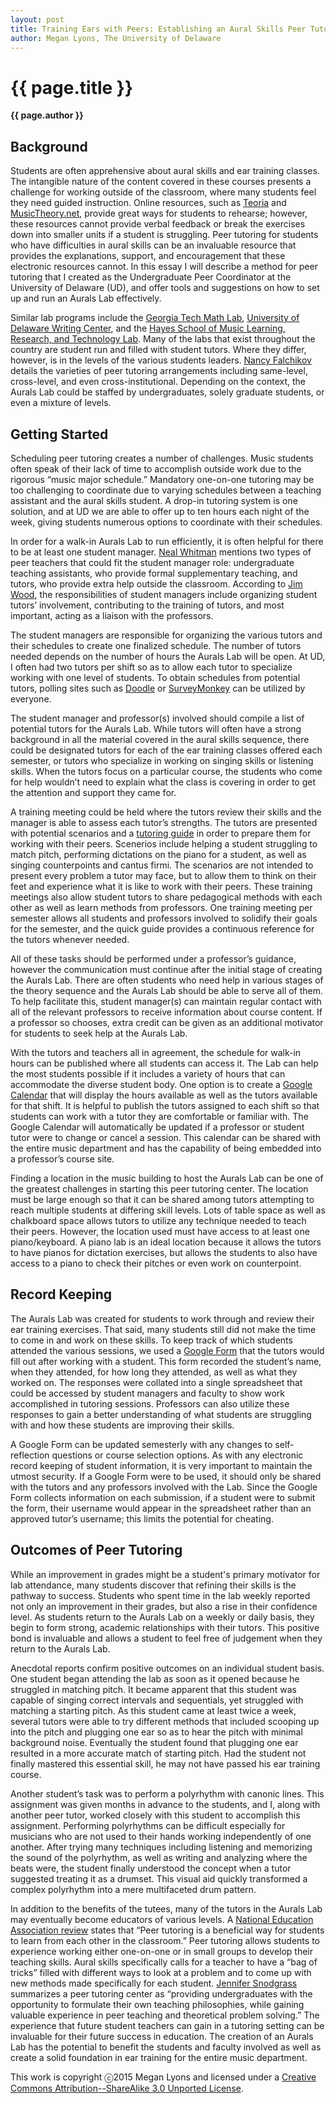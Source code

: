 ```yaml
---
layout: post
title: Training Ears with Peers: Establishing an Aural Skills Peer Tutoring Center
author: Megan Lyons, The University of Delaware
---
```


{{ page.title }}
================

**{{ page.author }}**

## Background

Students are often apprehensive about aural skills and ear training classes. The intangible nature of the content covered in these courses presents a challenge for working outside of the classroom, where many students feel they need guided instruction. Online resources, such as [Teoria](https://www.teoria.com/) and [MusicTheory.net](http://www.musictheory.net/), provide great ways for students to rehearse; however, these resources cannot provide verbal feedback or break the exercises down into smaller units if a student is struggling. Peer tutoring for students who have difficulties in aural skills can be an invaluable resource that provides the explanations, support, and encouragement that these electronic resources cannot. In this essay I will describe a method for peer tutoring that I created as the Undergraduate Peer Coordinator at the University of Delaware (UD), and offer tools and suggestions on how to set up and run an Aurals Lab effectively.

Similar lab programs include the [Georgia Tech Math Lab](https://www.math.gatech.edu/academics/undergraduate/tutors-and-labs), [University of Delaware Writing Center](http://www.cas.udel.edu/writing-center/Pages/Peer-Tutors.aspx), and the [Hayes School of Music Learning, Research, and Technology Lab](http://music.appstate.edu/current-students/lab). Many of the labs that exist throughout the country are student run and filled with student tutors. Where they differ, however, is in the levels of the various students leaders. [Nancy Falchikov](https://openlibrary.org/works/OL9155746W/Learning_Together) details the varieties of peer tutoring arrangements including same-level, cross-level, and even cross-institutional. Depending on the context, the Aurals Lab could be staffed by undergraduates, solely graduate students, or even a mixture of levels.

## Getting Started

Scheduling peer tutoring creates a number of challenges. Music students often speak of their lack of time to accomplish outside work due to the rigorous “music major schedule.” Mandatory one-on-one tutoring may be too challenging to coordinate due to varying schedules between a teaching assistant and the aural skills student. A drop-in tutoring system is one solution, and at UD we are able to offer up to ten hours each night of the week, giving students numerous options to coordinate with their schedules.

In order for a walk-in Aurals Lab to run efficiently, it is often helpful for there to be at least one student manager. [Neal Whitman](http://eric.ed.gov/?id=ED305016) mentions two types of peer teachers that could fit the student manager role: undergraduate teaching assistants, who provide formal supplementary teaching, and tutors, who provide extra help outside the classroom. According to [Jim Wood](https://openlibrary.org/works/OL9232845W/Mentoring_and_Tutoring_by_Students), the responsibilities of student managers include organizing student tutors’ involvement, contributing to the training of tutors, and most important, acting as a liaison with the professors.

The student managers are responsible for organizing the various tutors and their schedules to create one finalized schedule. The number of tutors needed depends on the number of hours the Aurals Lab will be open. At UD, I often had two tutors per shift so as to allow each tutor to specialize working with one level of students. To obtain schedules from potential tutors, polling sites such as [Doodle](http://doodle.com/) or [SurveyMonkey](https://www.surveymonkey.com/) can be utilized by everyone.

The student manager and professor(s) involved should compile a list of potential tutors for the Aurals Lab. While tutors will often have a strong background in all the material covered in the aural skills sequence, there could be designated tutors for each of the ear training classes offered each semester, or tutors who specialize in working on singing skills or listening skills. When the tutors focus on a particular course, the students who come for help wouldn’t need to explain what the class is covering in order to get the attention and support they came for.

A training meeting could be held where the tutors review their skills and the manager is able to assess each tutor’s strengths. The tutors are presented with potential scenarios and a [tutoring guide](https://docs.google.com/document/d/17YrNnNTbVs97O6A8WoRmn6wrGb1AeCQVdcQCQmixloY/edit?usp=sharing) in order to prepare them for working with their peers. Scenerios include helping a student struggling to match pitch, performing dictations on the piano for a student, as well as singing counterpoints and cantus firmi. The scenarios are not intended to present every problem a tutor may face, but to allow them to think on their feet and experience what it is like to work with their peers. These training meetings also allow student tutors to share pedagogical methods with each other as well as learn methods from professors. One training meeting per semester allows all students and professors involved to solidify their goals for the semester, and the quick guide provides a continuous reference for the tutors whenever needed.

All of these tasks should be performed under a professor’s guidance, however the communication must continue after the initial stage of creating the Aurals Lab. There are often students who need help in various stages of the theory sequence and the Aurals Lab should be able to serve all of them. To help facilitate this, student manager(s) can maintain regular contact with all of the relevant professors to receive information about course content. If a professor so chooses, extra credit can be given as an additional motivator for students to seek help at the Aurals Lab.

With the tutors and teachers all in agreement, the schedule for walk-in hours can be published where all students can access it. The Lab can help the most students possible if it includes a variety of hours that can accommodate the diverse student body. One option is to create a [Google Calendar](http://learn.googleapps.com/calendar) that will display the hours available as well as the tutors available for that shift. It is helpful to publish the tutors assigned to each shift so that students can work with a tutor they are comfortable or familiar with. The Google Calendar will automatically be updated if a professor or student tutor were to change or cancel a session. This calendar can be shared with the entire music department and has the capability of being embedded into a professor’s course site.

Finding a location in the music building to host the Aurals Lab can be one of the greatest challenges in starting this peer tutoring center. The location must be large enough so that it can be shared among tutors attempting to reach multiple students at differing skill levels. Lots of table space as well as chalkboard space allows tutors to utilize any technique needed to teach their peers. However, the location used must have access to at least one piano/keyboard. A piano lab is an ideal location because it allows the tutors to have pianos for dictation exercises, but allows the students to also have access to a piano to check their pitches or even work on counterpoint.

## Record Keeping

The Aurals Lab was created for students to work through and review their ear training exercises. That said, many students still did not make the time to come in and work on these skills. To keep track of which students attended the various sessions, we used a [Google Form](https://docs.google.com/a/udel.edu/forms/d/1_kIgNznKZaXSe4AM_-eg2z1un_QbrIz-3Lawa4B8u_c/viewform) that the tutors would fill out after working with a student. This form recorded the student’s name, when they attended, for how long they attended, as well as what they worked on. The responses were collated into a single spreadsheet that could be accessed by student managers and faculty to show work accomplished in tutoring sessions. Professors can also utilize these responses to gain a better understanding of what students are struggling with and how these students are improving their skills.

A Google Form can be updated semesterly with any changes to self-reflection questions or course selection options. As with any electronic record keeping of student information, it is very important to maintain the utmost security. If a Google Form were to be used, it should only be shared with the tutors and any professors involved with the Lab. Since the Google Form collects information on each submission, if a student were to submit the form, their username would appear in the spreadsheet rather than an approved tutor’s username; this limits the potential for cheating.

## Outcomes of Peer Tutoring

While an improvement in grades might be a student's primary motivator for lab attendance, many students discover that refining their skills is the pathway to success. Students who spent time in the lab weekly reported not only an improvement in their grades, but also a rise in their confidence level. As students return to the Aurals Lab on a weekly or daily basis, they begin to form strong, academic relationships with their tutors. This positive bond is invaluable and allows a student to feel free of judgement when they return to the Aurals Lab.

Anecdotal reports confirm positive outcomes on an individual student basis. One student began attending the lab as soon as it opened because he struggled in matching pitch. It became apparent that this student was capable of singing correct intervals and sequentials, yet struggled with matching a starting pitch. As this student came at least twice a week, several tutors were able to try different methods that included scooping up into the pitch and plugging one ear so as to hear the pitch with minimal background noise. Eventually the student found that plugging one ear resulted in a more accurate match of starting pitch. Had the student not finally mastered this essential skill, he may not have passed his ear training course.

Another student’s task was to perform a polyrhythm with canonic lines. This assignment was given months in advance to the students, and I, along with another peer tutor, worked closely with this student to accomplish this assignment. Performing polyrhythms can be difficult especially for musicians who are not used to their hands working independently of one another. After trying many techniques including listening and memorizing the sound of the polyrhythm, as well as writing and analyzing where the beats were, the student finally understood the concept when a tutor suggested treating it as a drumset. This visual aid quickly transformed a complex polyrhythm into a mere multifaceted drum pattern.

In addition to the benefits of the tutees, many of the tutors in the Aurals Lab may eventually become educators of various levels. A [National Education Association review](http://www.nea.org/tools/35542.htm) states that “Peer tutoring is a beneficial way for students to learn from each other in the classroom.” Peer tutoring allows students to experience working either one-on-one or in small groups to develop their teaching skills. Aural skills specifically calls for a teacher to have a “bag of tricks” filled with different ways to look at a problem and to come up with new methods made specifically for each student. [Jennifer Snodgrass](http://jmtp.ou.edu/ejournal/undergraduate-learning-and-teaching-%E2%80%9C-trenches%E2%80%9D-development-peer-run-music-tutoring-cente-0) summarizes a peer tutoring center as “providing undergraduates with the opportunity to formulate their own teaching philosophies, while gaining valuable experience in peer teaching and theoretical problem solving.” The experience that future student teachers can gain in a tutoring setting can be invaluable for their future success in education. The creation of an Aurals Lab has the potential to benefit the students and faculty involved as well as create a solid foundation in ear training for the entire music department.



This work is copyright ⓒ2015 Megan Lyons and licensed under a [Creative Commons Attribution--ShareAlike 3.0 Unported License](http://creativecommons.org/licenses/by-sa/3.0/).


